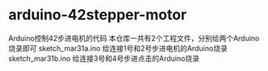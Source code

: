 # arduino-42stepper-motor
Arduino控制42步进电机的代码
本仓库一共有2个工程文件，分别给两个Arduino烧录即可
sketch_mar31a.ino 给连接1号和2号步进电机的Arduino烧录
sketch_mar31b.ino 给连接3号和4号步进点击的Arduino烧录

